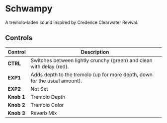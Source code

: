 # Schwampy

A tremolo-laden sound inspired by Credence Clearwater Revival.


## Controls

| Control | Description |
| ------- | ----------- |
| **CTRL** | Switches between lightly crunchy (green) and clean with delay (red). |
| **EXP1** | Adds depth to the tremolo (up for more depth, down for the usual amount). |
| **EXP2** | Not Set |
| **Knob 1** | Tremolo Depth |
| **Knob 2** | Tremolo Color |
| **Knob 3** | Reverb Mix |
